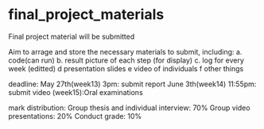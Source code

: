 # final_project_materials
Final project material will be submitted

Aim to arrage and store the necessary materials to submit, including:
a. code(can run)
b. result picture of each step (for display)
c. log for every week (editted)
d presentation slides
e video of individuals
f other things 



deadline:
May 27th(week13) 3pm: submit report
June 3th(week14) 11:55pm: submit video 
(week15):Oral examinations



mark distribution:
Group thesis and individual interview: 70%
Group video presentations: 20%
Conduct grade: 10%


